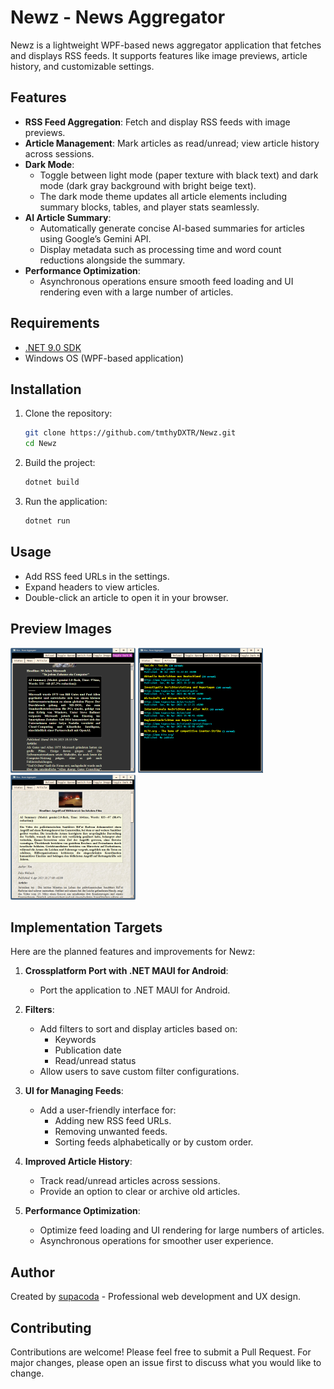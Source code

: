 # Newz - News Aggregator

Newz is a lightweight WPF-based news aggregator application that fetches and displays RSS feeds. It supports features like image previews, article history, and customizable settings.

## Features
- **RSS Feed Aggregation**: Fetch and display RSS feeds with image previews.
- **Article Management**: Mark articles as read/unread; view article history across sessions.
- **Dark Mode**: 
  - Toggle between light mode (paper texture with black text) and dark mode (dark gray background with bright beige text).
  - The dark mode theme updates all article elements including summary blocks, tables, and player stats seamlessly.
- **AI Article Summary**:
  - Automatically generate concise AI-based summaries for articles using Google’s Gemini API.
  - Display metadata such as processing time and word count reductions alongside the summary.
- **Performance Optimization**:
  - Asynchronous operations ensure smooth feed loading and UI rendering even with a large number of articles.

## Requirements
- [.NET 9.0 SDK](https://dotnet.microsoft.com/download/dotnet/9.0)
- Windows OS (WPF-based application)

## Installation
1. Clone the repository:
    ```bash
    git clone https://github.com/tmthyDXTR/Newz.git
    cd Newz
    ```

2. Build the project:
    ```bash
    dotnet build
    ```

3. Run the application:
    ```bash
    dotnet run
    ```

## Usage
- Add RSS feed URLs in the settings.
- Expand headers to view articles.
- Double-click an article to open it in your browser.

## Preview Images
<img src="img/2025-04-06 19-57-04.png" alt="Preview 1" width="200" />
<img src="img/2025-04-06 19-54-42.png" alt="Preview 2" width="200" />
<img src="img/2025-04-06 19-55-09.png" alt="Preview 3" width="200" />

## Implementation Targets
Here are the planned features and improvements for Newz:

1. **Crossplatform Port with .NET MAUI for Android**:
   - Port the application to .NET MAUI for Android.
2. **Filters**:
    - Add filters to sort and display articles based on:
        - Keywords
        - Publication date
        - Read/unread status
    - Allow users to save custom filter configurations.

3. **UI for Managing Feeds**:
    - Add a user-friendly interface for:
        - Adding new RSS feed URLs.
        - Removing unwanted feeds.
        - Sorting feeds alphabetically or by custom order.

4. **Improved Article History**:
    - Track read/unread articles across sessions.
    - Provide an option to clear or archive old articles.

5. **Performance Optimization**:
    - Optimize feed loading and UI rendering for large numbers of articles.
    - Asynchronous operations for smoother user experience.

## Author

Created by [supacoda](https://www.supacoda.de) - Professional web development and UX design.

## Contributing

Contributions are welcome! Please feel free to submit a Pull Request. For major changes, please open an issue first to discuss what you would like to change.
